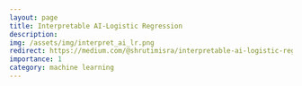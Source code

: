 ```yaml
---
layout: page
title: Interpretable AI-Logistic Regression
description:
img: /assets/img/interpret_ai_lr.png
redirect: https://medium.com/@shrutimisra/interpretable-ai-logistic-regression-55ca3c2dd1ca
importance: 1
category: machine learning
---
```

